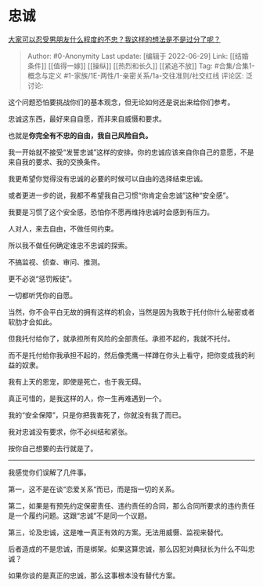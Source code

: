 # 忠诚
[大家可以忍受男朋友什么程度的不忠？我这样的想法是不是过分了呢？](https://www.zhihu.com/question/54446994/answer/2551059781)

> Author: #0-Anonymity
> Last update: [编辑于 2022-06-29]
> Link: [[结婚条件]] [[值得一嫁]] [[操纵]] [[热烈和长久]] [[紧追不放]]
> Tag: #合集/合集1-概念与定义 #1-家族/1E-两性/1-亲密关系/1a-交往准则/社交红线
> 评论区:
> 泛讨论:

这个问题恐怕要挑战你们的基本观念，但无论如何还是说出来给你们参考。

忠诚这东西，最好来自自愿，而非来自威慑和要求。

也就是**你完全有不忠的自由，我自己风险自负。**

我一开始就不接受“发誓忠诚”这样的安排。你的忠诚应该来自你自己的意愿，不是来自我的要求、我的交换条件。

我更希望你觉得没有忠诚的必要的时候可以自由的选择结束忠诚。

或者更进一步的说，我都不希望我自己习惯“你肯定会忠诚”这种“安全感”。

我要是习惯了这个安全感，恐怕你不愿再维持忠诚时会感到有压力。

人对人，来去自由，不做任何约束。

所以我不做任何确定谁忠不忠诚的探索。

不搞监视、侦查、审问、推测。

更不必说“惩罚叛徒”。

一切都听凭你的自愿。

当然，你不会平白无故的拥有这样的机会，当然是因为我敢于托付你什么秘密或者软肋才会如此。

但我托付给你了，就承担所有风险的全部责任。承担不起的，我就不托付。

而不是托付给你我承担不起的，然后像秃鹰一样蹲在你头上看守，把你变成我的利益的奴隶。

我有上天的恩宠，即使是死亡，也于我无碍。

真正可惜的，是我这样的人，你一生再难遇到一个。

我的“安全保障”，只是你把我害死了，你就没有我了而已。

我对忠诚没有要求，你不必纠结和紧张。

按你自己想要的去行就是了。

---

我感觉你们误解了几件事。

第一，这不是在谈“恋爱关系“而已，而是指一切的关系。

第二，如果是有预先约定保密责任、违约责任的合同，那么合同所要求的违约责任是一个履约问题。这跟“忠诚”不是同一个议题。

第三，论及忠诚，这是唯一真正有效的方案。无法用威慑、监视来替代。

后者造成的不是忠诚，而是绑架。如果这算忠诚，那么囚犯对典狱长为什么不叫忠诚？

如果你谈的是真正的忠诚，那么这事根本没有替代方案。
